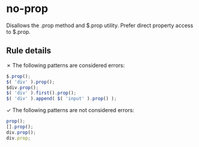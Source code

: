 # no-prop

Disallows the .prop method and $.prop utility. Prefer direct property access to $.prop.

## Rule details

✗ The following patterns are considered errors:
```js
$.prop();
$( 'div' ).prop();
$div.prop();
$( 'div' ).first().prop();
$( 'div' ).append( $( 'input' ).prop() );
```

✓ The following patterns are not considered errors:
```js
prop();
[].prop();
div.prop();
div.prop;
```
